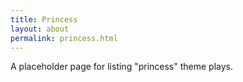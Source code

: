 ```yaml
---
title: Princess
layout: about
permalink: princess.html
---
```


A placeholder page for listing "princess" theme plays.

